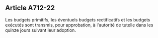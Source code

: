 Article A712-22
----
Les budgets primitifs, les éventuels budgets rectificatifs et les budgets
exécutés sont transmis, pour approbation, à l'autorité de tutelle dans les
quinze jours suivant leur adoption.
